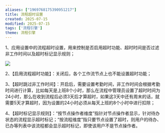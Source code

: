 ```yaml
---
aliases: ["1969768175390951217"]
title: 流程超时设置
created: 2025-07-15
modified: 2025-07-15
tags: ['流程引擎']
theme: 流程引擎
---
```


1、应用设置中的流程超时设置，用来控制是否启用超时功能、超时时间是否过滤非工作时间以及超时标记显示规则；

![](8ade9b4d4154d6536c82649919f052f2.jpg)

2、【启用流程超时功能】：关闭后，各个工作流节点上也不能设置超时功能；

3、【超时跳过非工作时间】：开启后，需要设置考勤时间，非工作时间会根据考勤时间进行计算，比如每天是上班8个小时，那么在流程中管理员设置了超时时间为24小时，那么在收到流程后必须3天后才算超时，如果这3天中还有周末的话，就需要5天才算超时，因为设置的24小时必须从每天上班的8个小时中进行扣除；

4、【超时标记显示规则】：“按节点操作者维度”指针对节点操作者显示，针对待办状态的流程显示超时标记；“按流程维度”指只要节点设置了超时，则用户的待办、已办等列表中该流程都会显示超时标记，即使该用户不是节点操作者。